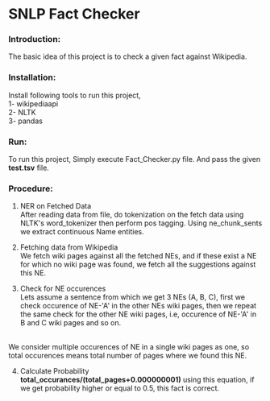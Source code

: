 # SNLP Fact Checker

### Introduction:
The basic idea of this project is to check a given fact against Wikipedia. 

### Installation:
Install following tools to run this project,
  <br />1- wikipediaapi
  <br />2- NLTK 
  <br />3- pandas

### Run:
To run this project, Simply execute Fact_Checker.py file. And pass the given **test.tsv** file.

### Procedure:
1. NER on Fetched Data
  <br />After reading data from file, do tokenization on the fetch data using NLTK's word_tokenizer then perform pos tagging. Using
  <bold>ne_chunk_sents<bold/> we extract continuous Name entities.

2. Fetching data from Wikipedia
  <br />We fetch wiki pages against all the fetched NEs, and if these exist a NE for which no wiki page was found, we fetch all the suggestions
  against this NE.

3. Check for NE occurences
  <br />Lets assume a sentence from which we get 3 NEs (A, B, C), first we check occurence of NE-'A' in the other NEs wiki pages, then we repeat
  the same check for the other NE wiki pages, i.e, occurence of NE-'A' in B and C wiki pages and so on. 
  
  <br />We consider multiple occurences of NE in a single wiki pages as one, so total occurences means total number of pages where we found this
  NE.

4. Calculate Probability
<br />**total_occurances/(total_pages+0.000000001)** using this equation, if we get probability higher or equal to 0.5, this fact is correct.

